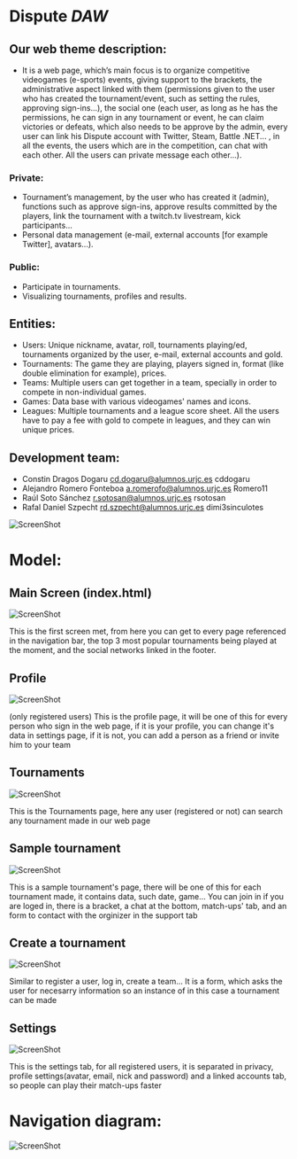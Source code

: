 # Dispute *DAW*

## Our web theme description:
+ It is a web page, which’s main focus is to organize competitive videogames (e-sports) events, giving support to the brackets, the administrative aspect linked with them (permissions given to the user who has created the tournament/event, such as setting the rules, approving sign-ins...), the social one (each user, as long as he has the permissions, he can sign in any tournament or event, he can claim victories or defeats, which also needs to be approve by the admin, every user can link his Dispute account with Twitter, Steam, Battle .NET... , in all the events, the users which are in the competition, can chat with each other. All the users can private message each other...).

### Private: 

+ Tournament’s management, by the user who has created it (admin), functions such as approve sign-ins, approve results committed by the players, link the tournament with a twitch.tv livestream, kick participants... 
+ Personal data management (e-mail, external accounts [for example Twitter], avatars...).

### Public:

+ Participate in tournaments.
+ Visualizing tournaments, profiles and results.

## Entities:

+ Users: Unique nickname, avatar, roll, tournaments playing/ed, tournaments organized by the user, e-mail, external accounts and gold.
+ Tournaments: The game they are playing, players signed in, format (like double elimination for example), prices.
+ Teams: Multiple users can get together in a team, specially in order to compete in non-individual games.
+ Games: Data base with various videogames' names and icons.
+ Leagues: Multiple tournaments and a league score sheet. All the users have to pay a fee with gold to compete in leagues, and they can win unique prices. 

## Development team:

+ Constin Dragos Dogaru  cd.dogaru@alumnos.urjc.es cddogaru
+ Alejandro Romero Fonteboa a.romerofo@alumnos.urjc.es Romero11
+ Raúl Soto Sánchez r.sotosan@alumnos.urjc.es rsotosan
+ Rafal Daniel Szpecht rd.szpecht@alumnos.urjc.es dimi3sinculotes



![ScreenShot](https://i.gyazo.com/ce4a02719d83a6b41ae8294a52b17aa6.png)


# Model:

## Main Screen (index.html)
![ScreenShot](https://i.gyazo.com/9757c07f5e4bd8153fcb7dcdd2c263d9.png)

This is the first screen met, from here you can get to every page referenced in the navigation bar, the top 3 most popular tournaments being played at the moment, and the social networks linked in the footer.

## Profile
![ScreenShot](https://i.gyazo.com/d21403f97de83e29b09328a99096549f.png)

(only registered users)
This is the profile page, it will be one of this for every person who sign in the web page, if it is your profile, you can change it's data in settings page, if it is not, you can add a person as a friend or invite him to your team

## Tournaments
![ScreenShot](https://i.gyazo.com/4329b9e1b1d6a2a76daa6b873fda6e68.png)

This is the Tournaments page, here any user (registered or not) can search any tournament made in our web page

## Sample tournament
![ScreenShot](https://i.gyazo.com/a7eba405f59c6b9d2b543ca44b2a6e58.png)

This is a sample tournament's page, there will be one of this for each tournament made, it contains data, such date, game... You can join in if you are loged in, there is a bracket, a chat at the bottom, match-ups' tab, and an form to contact with the orginizer in the support tab

## Create a tournament
![ScreenShot](https://i.gyazo.com/42be215780c612cb14912d2a12775e1a.png)

Similar to register a user, log in, create a team... It is a form, which asks the user for necesarry information so an instance of in this case a tournament can be made

## Settings
![ScreenShot](http://i.imgur.com/BhureVY.png)

This is the settings tab, for all registered users, it is separated in privacy, profile settings(avatar, email, nick and password) and a linked accounts tab, so people can play their match-ups faster

# Navigation diagram:
![ScreenShot](https://i.gyazo.com/5d25d3665c21b0804acddf85a7f7659e.png)
